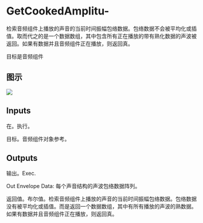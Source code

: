 # GetCookedAmplitu-

检索音频组件上播放的声音的当前时间振幅包络数据。包络数据不会被平均化或插值。取而代之的是一个数据数组，其中包含所有正在播放的带有熟化数据的声波被返回。如果有数据并且音频组件正在播放，则返回真。

目标是音频组件

## 图示

![]($-20221218-18025403.png)

## Inputs

在。执行。

目标。音频组件对象参考。 

## Outputs

输出。Exec.

Out Envelope Data: 每个声音结构的声波包络数据阵列。

返回值。布尔值。检索音频组件上播放的声音的当前时间振幅包络数据。包络数据没有被平均化或插值。而是返回一个数据数组，其中有所有播放的声波的熟数据。如果有数据并且音频组件正在播放，则返回真。
